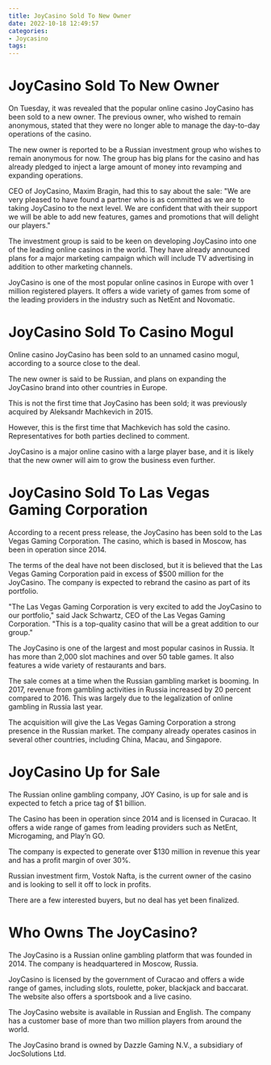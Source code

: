```yaml
---
title: JoyCasino Sold To New Owner
date: 2022-10-18 12:49:57
categories:
- Joycasino
tags:
---
```



#  JoyCasino Sold To New Owner

On Tuesday, it was revealed that the popular online casino JoyCasino has been sold to a new owner. The previous owner, who wished to remain anonymous, stated that they were no longer able to manage the day-to-day operations of the casino.

The new owner is reported to be a Russian investment group who wishes to remain anonymous for now. The group has big plans for the casino and has already pledged to inject a large amount of money into revamping and expanding operations.

CEO of JoyCasino, Maxim Bragin, had this to say about the sale:
"We are very pleased to have found a partner who is as committed as we are to taking JoyCasino to the next level. We are confident that with their support we will be able to add new features, games and promotions that will delight our players."

The investment group is said to be keen on developing JoyCasino into one of the leading online casinos in the world. They have already announced plans for a major marketing campaign which will include TV advertising in addition to other marketing channels.

JoyCasino is one of the most popular online casinos in Europe with over 1 million registered players. It offers a wide variety of games from some of the leading providers in the industry such as NetEnt and Novomatic.

#  JoyCasino Sold To Casino Mogul

Online casino JoyCasino has been sold to an unnamed casino mogul, according to a source close to the deal.

The new owner is said to be Russian, and plans on expanding the JoyCasino brand into other countries in Europe.

This is not the first time that JoyCasino has been sold; it was previously acquired by Aleksandr Machkevich in 2015.

However, this is the first time that Machkevich has sold the casino. Representatives for both parties declined to comment.

JoyCasino is a major online casino with a large player base, and it is likely that the new owner will aim to grow the business even further.

#  JoyCasino Sold To Las Vegas Gaming Corporation

According to a recent press release, the JoyCasino has been sold to the Las Vegas Gaming Corporation. The casino, which is based in Moscow, has been in operation since 2014.

The terms of the deal have not been disclosed, but it is believed that the Las Vegas Gaming Corporation paid in excess of $500 million for the JoyCasino. The company is expected to rebrand the casino as part of its portfolio.

"The Las Vegas Gaming Corporation is very excited to add the JoyCasino to our portfolio," said Jack Schwartz, CEO of the Las Vegas Gaming Corporation. "This is a top-quality casino that will be a great addition to our group."

The JoyCasino is one of the largest and most popular casinos in Russia. It has more than 2,000 slot machines and over 50 table games. It also features a wide variety of restaurants and bars.

The sale comes at a time when the Russian gambling market is booming. In 2017, revenue from gambling activities in Russia increased by 20 percent compared to 2016. This was largely due to the legalization of online gambling in Russia last year.

The acquisition will give the Las Vegas Gaming Corporation a strong presence in the Russian market. The company already operates casinos in several other countries, including China, Macau, and Singapore.

#  JoyCasino Up for Sale

The Russian online gambling company, JOY Casino, is up for sale and is expected to fetch a price tag of $1 billion.

The Casino has been in operation since 2014 and is licensed in Curacao. It offers a wide range of games from leading providers such as NetEnt, Microgaming, and Play’n GO.

The company is expected to generate over $130 million in revenue this year and has a profit margin of over 30%.

Russian investment firm, Vostok Nafta, is the current owner of the casino and is looking to sell it off to lock in profits.

There are a few interested buyers, but no deal has yet been finalized.

#  Who Owns The JoyCasino?

The JoyCasino is a Russian online gambling platform that was founded in 2014. The company is headquartered in Moscow, Russia.

JoyCasino is licensed by the government of Curacao and offers a wide range of games, including slots, roulette, poker, blackjack and baccarat. The website also offers a sportsbook and a live casino.

The JoyCasino website is available in Russian and English. The company has a customer base of more than two million players from around the world.

The JoyCasino brand is owned by Dazzle Gaming N.V., a subsidiary of JocSolutions Ltd.